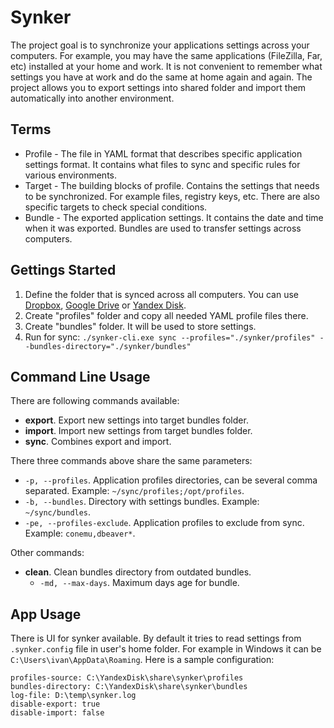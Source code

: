 Synker
======

The project goal is to synchronize your applications settings across your computers. For example, you may have the same applications (FileZilla, Far, etc) installed at your home and work. It is not convenient to remember what settings you have at work and do the same at home again and again. The project allows you to export settings into shared folder and import them automatically into another environment.

## Terms

- Profile - The file in YAML format that describes specific application settings format. It contains what files to sync and specific rules for various environments.
- Target - The building blocks of profile. Contains the settings that needs to be synchronized. For example files, registry keys, etc. There are also specific targets to check special conditions.
- Bundle - The exported application settings. It contains the date and time when it was exported. Bundles are used to transfer settings across computers.

## Gettings Started

1. Define the folder that is synced across all computers. You can use [Dropbox](https://www.dropbox.com/), [Google Drive](https://www.google.com/drive/using-drive/) or [Yandex Disk](https://disk.yandex.com/client/disk).
2. Create "profiles" folder and copy all needed YAML profile files there.
3. Create "bundles" folder. It will be used to store settings.
4. Run for sync: `./synker-cli.exe sync --profiles="./synker/profiles" --bundles-directory="./synker/bundles"`

## Command Line Usage

There are following commands available:

- **export**. Export new settings into target bundles folder.
- **import**. Import new settings from target bundles folder.
- **sync**. Combines export and import.

There three commands above share the same parameters:

- `-p, --profiles`. Application profiles directories, can be several comma separated. Example: `~/sync/profiles;/opt/profiles`.
- `-b, --bundles`. Directory with settings bundles. Example: `~/sync/bundles`.
- `-pe, --profiles-exclude`. Application profiles to exclude from sync. Example: `conemu,dbeaver*`.

Other commands:

- **clean**. Clean bundles directory from outdated bundles.
    - `-md, --max-days`. Maximum days age for bundle.

## App Usage

There is UI for synker available. By default it tries to read settings from `.synker.config` file in user's home folder. For example in Windows it can be `C:\Users\ivan\AppData\Roaming`. Here is a sample configuration:

```
profiles-source: C:\YandexDisk\share\synker\profiles
bundles-directory: C:\YandexDisk\share\synker\bundles
log-file: D:\temp\synker.log
disable-export: true
disable-import: false
```

